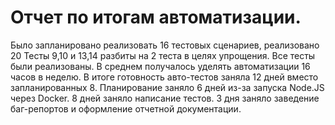 # Отчет по итогам автоматизации.

Было запланировано реализовать 16 тестовых сценариев, реализовано 20
Тесты 9,10 и 13,14 разбиты на 2 теста в целях упрощения. Все тесты были реализованы.
В среднем получалось уделять автоматизации 16 часов в неделю.
В итоге готовность авто-тестов заняла 12 дней вместо запланированных 8.
Планирование заняло 6 дней из-за запуска Node.JS через Docker.
8 дней заняло написание тестов. 
3 дня заняло заведение баг-репортов и оформление отчетной документации.